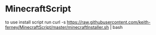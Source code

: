 # MinecraftScript
to use install script run 
    curl -s https://raw.githubusercontent.com/keith-ferney/MinecraftScript/master/minecraftInstaller.sh | bash
